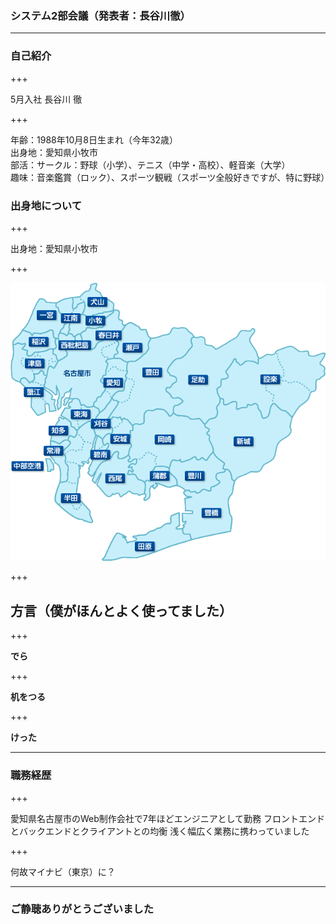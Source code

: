 ### システム2部会議（発表者：長谷川徹）

---

### 自己紹介

+++

5月入社 長谷川 徹

+++

年齢：1988年10月8日生まれ（今年32歳）<br>
出身地：愛知県小牧市<br>
部活：サークル：野球（小学）、テニス（中学・高校）、軽音楽（大学）<br>
趣味：音楽鑑賞（ロック）、スポーツ観戦（スポーツ全般好きですが、特に野球）

### 出身地について

+++

出身地：愛知県小牧市

+++

![aichi](assets/images/aichi.gif)

+++

## 方言（僕がほんとよく使ってました）

+++

<strong>でら</strong>

+++

<strong>机をつる</strong>

+++

<strong>けった</strong>

---

### 職務経歴

+++

愛知県名古屋市のWeb制作会社で7年ほどエンジニアとして勤務
フロントエンドとバックエンドとクライアントとの均衡
浅く幅広く業務に携わっていました

+++

何故マイナビ（東京）に？

---

### ご静聴ありがとうございました
